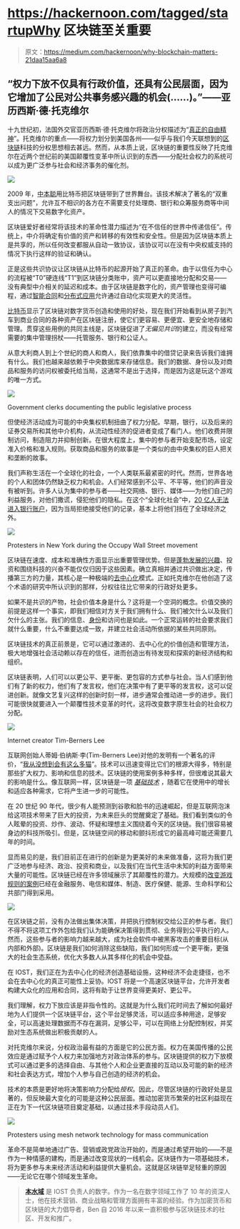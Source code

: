 # https://hackernoon.com/tagged/startupWhy 区块链至关重要

> 原文：<https://medium.com/hackernoon/why-blockchain-matters-21daa15aa6a8>

## “权力下放不仅具有行政价值，还具有公民层面，因为它增加了公民对公共事务感兴趣的机会(……)。”——亚历西斯·德·托克维尔

十九世纪初，法国外交官亚历西斯·德·托克维尔将政治分权描述为“[真正的自由精神](http://counterpoint.uchicago.edu/Autumn%202010.pdf)”。托克维尔的重点——将权力划分到美国各州——似乎与我们今天联想到的[区块链](https://hackernoon.com/tagged/blockchain)科技的分权思想相去甚远。然而，从本质上说，区块链的重要性反映了托克维尔在近两个世纪前的美国颠覆性变革中所认识到的东西——分配社会权力的系统可以成为更广泛参与社会和经济事务的催化剂。

![](img/82dbeed365151b1d52bc64493661ebbc.png)

2009 年，[中本聪](https://www.cnbc.com/2017/10/27/bitcoins-origin-story-remains-shrouded-in-mystery-heres-why-it-matters.html)用比特币把区块链带到了世界舞台。该技术解决了著名的“双重支出问题”，允许互不相识的各方在不需要支付处理商、银行和众筹服务商等中间人的情况下交易数字化资产。

区块链爱好者经常将该技术的革命性潜力描述为“在不信任的世界中传递信任”。传统上，中介将确定有价值的资产和转移的有效性和安全性。但是因为区块链本质上是共享的，所以任何改变都服从自动一致协议，该协议可以在没有中央权威支持的情况下执行这样的验证和确认。

正是这些共识协议让区块链从比特币的起源开始了真正的革命。由于以信任为中心的流程被“T0”硬连线“T1”到区块链分类账中，资产可以更直接地分配和交易——没有典型中介相关的延迟和成本。由于区块链是数字化的，资产管理也变得可编程，通过[智能合同](https://blockgeeks.com/guides/smart-contracts/)和[分布式应用](https://www.investopedia.com/terms/d/distributed-applications-apps.asp)允许通过自动化实现更大的灵活性。

[比特币](https://bitcoin.org/)显示了区块链对数字货币创造和使用的好处，现在我们开始看到从房子到汽车到商业合同的各种资产在区块链注册，使它们更容易、更便宜、更安全地存储和管理。贯穿这些用例的共同主线是，区块链促进了*无偏见共识*的建立，而没有经常需要的集中管理拐杖——托管服务、银行和公证人。

从意大利商人到上个世纪的商人和商人，我们依靠集中的借贷记录来告诉我们谁拥有什么。我们也越来越依赖于中央数据库来存储信息。我们的数据、身份以及对商品和服务的访问权被委托给当局，这通常不是出于选择，而是因为这是玩这个游戏的唯一方式。

![](img/4f1cecb9d44dc8f4d72aedb12b63442c.png)

Government clerks documenting the public legislative process

但使经济活动成为可能的中央集权机制扭曲了权力分配。早期，银行，以及后来的证券交易所和其他中介机构，从流动性经济的促进者变成了看门人。他们收费并限制访问，制造阻力并抑制创新。在很大程度上，集中的参与者开始支配市场，设定准入价格和准入规则。获取商品和服务的故事是一个类似的由中央集权的巨人把关和垄断的故事。

我们声称生活在一个全球化的社会，一个人类联系最紧密的时代。然而，世界各地的个人和团体仍然缺乏权力和机会。人们经常感到不公平、不平等，他们的声音没有被听到。许多人认为集中的参与者——社交网络、银行、媒体——为他们自己的利益服务，对他们撒谎，侵犯他们的隐私。在这个“全球化社会”中，[20 亿人无法进入银行账户](http://uk.businessinsider.com/the-worlds-unbanked-population-in-6-charts-2017-8)，因为当局拒绝接受他们的记录，基本上将他们挡在了全球经济之外。

![](img/2978eb13aaadbefe84e9597d8589d879.png)

Protesters in New York during the Occupy Wall Street movement

区块链在速度、成本和准确性方面显示出重要管理优势。但是[蓬勃发展的兴趣](https://hackernoon.com/big-techs-growing-interest-in-blockchain-8100b6daa2b5)、投资和围绕科技的兴奋不能仅仅归因于这些因素。确立真相并通过共识做出决定，传播第三方的力量，其核心是一种极端的[去中心化](https://www.catholicculture.org/culture/library/view.cfm?recnum=9958)模式。正如托克维尔在他创造了这个术语的研究中所认识到的那样，分权往往比它带来的行政好处更多。

如果不是共识的产物，社会价值本身是什么？这将是一个空洞的概念。价值交换的前提是这样一个事实，即我们相信对方关于我们拥有什么、我们被欠什么以及我们欠什么的主张。我们的信息、[身份](https://www.forbes.com/sites/forbestechcouncil/2018/07/27/how-blockchain-can-solve-identity-management-problems/)和访问也是如此。一个正常运转的社会要求我们就什么重要，什么不重要达成一致，并建立社会活动所依据的某些共同原则。

区块链技术的真正前景是，它可以通过激进的、去中心化的价值创造和管理方法，极大地增强社会活动赖以存在的信任，进而创造出有待发现和探索的新经济结构和组织。

区块链表明，人们可以以更公平、更平衡、更包容的方式参与社会。当人们感到他们有了新的权力，他们有了发言权，他们在决策中有了更平等的发言权，这可以促进创新。就像文艺复兴这样的创新时刻一样，进步通常会推动进一步的进步。我们可能很快就要进入一个颠覆性技术变革的时代，这将改变数字原生社会的社会权力分配。

![](img/472f2a41583d7ef1864e241ae892915f.png)

Internet creator Tim-Berners Lee

互联网创始人蒂姆·伯纳斯·李(Tim-Berners Lee)对他的发明有一个著名的评价，“[我从没想到会有这么多猫](https://www.independent.co.uk/life-style/gadgets-and-tech/tim-berners-lee-on-creating-the-web-i-never-expected-all-these-cats-9189946.html)”。技术可以迅速变得比它们的根源大得多，特别是那些扩大权力、影响和信息的技术。区块链的使用案例多种多样，但很难说其最大的影响是什么。像互联网一样，区块链是一项 [*基础技术*](https://bitcoinmagazine.com/articles/op-ed-making-friends-time-cryptocurrency-space/) ，随着它在使用中的增长和适应各种需求，它将产生进一步的可能性。

在 20 世纪 90 年代，很少有人能预测到谷歌和脸书的迅速崛起，但是互联网泡沫给这项技术带来了巨大的投资，为未来巨头的觉醒奠定了基础。我们看到类似的令人眩晕的投资、炒作、波动、怀疑和理想主义围绕着今天的区块链。我们很容易被身边的科技所吸引。但是，区块链空间的移动和颤抖形成它的最高峰可能还需要几年的时间。

显而易见的是，我们目前正在进行的创新是为更美好的未来做准备，这将为我们更广泛地参与经济、政治、投资和商业，以及我们在当代生活中未知的利益方面带来大量的可能性。区块链已经在许多领域展示了其颠覆性的潜力。大规模的[改变游戏规则的案例](https://www2.deloitte.com/us/en/pages/consulting/articles/innovation-blockchain-survey.html)已经在金融服务、电信和媒体、制造、医疗保健、能源、生命科学和公共部门得到采用。

![](img/740bafe6c6841f6ce781ca3e49b3ac8d.png)

在区块链之前，没有办法做出集体决策，并把执行控制权交给公正的参与者。我们不得不将这项工作外包给我们认为能确保决策得到贯彻、业务得到公平执行的人。然而，这些参与者的影响力越来越大，成为社会软件中被黑客攻击的重要目标(从内部和外部)。区块链是我们如何消除这些缺陷，我们如何形成一个更平衡，更强大的社会生态系统，优化大多数人从其多样化的机会中受益。

在 IOST，我们正在为去中心化的经济创造基础设施，这种经济不会走捷径，也不会在去中心化的真正可能性上妥协。IOST 将是一个高速区块链平台，允许开发者构建大众化的应用和合同，这将有助于让世界变得更美好、更公平。

我们理解，权力下放应该是非指令性的。这就是为什么我们花时间去了解如何最好地为人们提供一个区块链平台，这个平台足够灵活，可以适应多种用途，足够安全，可以高速处理数据而不存在漏洞，足够公平，可以在网络上分配控制权，并奖励对生态系统做出积极贡献的人。

对托克维尔来说，分权政治最有益的方面是它的公民方面。权力在美国传播的公民效应是通过赋予个人权力来加强地方对政治体系的参与。区块链提供的权力下放模式可以通过更多的选择自由、与其他个人和企业更直接的互动以及可能的新的经济和社会表达方式，增加个人参与自己创造的经济的机会。

技术的本质是更好地将决策影响力分配给*授权*。因此，尽管区块链的行政好处是显著的，但反映最大变化的可能是这种公民层面。推动加密货币繁荣的社区利益现在正在为下一代区块链项目奠定基础，以通过技术手段动员人们。

![](img/6fcee4898c7f5e306da554460051a4f2.png)

Protesters using mesh network technology for mass communication

革命不是简单地通过广告、营销或政党政治开始的，而是通过希望开始的——不是作为一种情感的建构，而是通过改变现状的一线机会。区块链作为一项基础技术，将为更多参与未来经济活动和利益提供大量机会。这就是区块链举足轻重的原因——无论它在哪个领域发生革命。

> [**本水域**](https://www.linkedin.com/in/ben-d-waters/) 是 IOST 负责人的数字。作为一名在数字领域工作了 10 年的资深人士，他在技术营销、商业战略和管理方面拥有丰富的经验。作为加密货币和区块链的大力倡导者，Ben 自 2016 年以来一直积极参与区块链技术的社区、开发和推广。